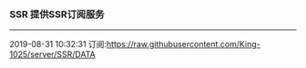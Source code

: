 ### SSR 提供SSR订阅服务
---
2019-08-31 10:32:31 订阅:https://raw.githubusercontent.com/King-1025/server/SSR/DATA

